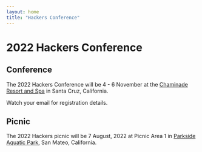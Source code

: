 ```yaml
---
layout: home
title: "Hackers Conference"
---
```


# 2022 Hackers Conference 

## Conference

The 2022 Hackers Conference will be 4 - 6 November at the [Chaminade Resort and Spa](https://www.chaminade.com/) in Santa Cruz, California.

Watch your email for registration details.

## Picnic

The 2022 Hackers picnic will be 7 August, 2022 at Picnic Area 1 in [Parkside Aquatic Park](https://www.cityofsanmateo.org/3340/Parkside-Aquatic-Park), San Mateo, California.